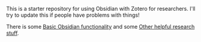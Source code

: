 
This is a starter repository for using Obsidian with Zotero for researchers. I'll try to update this if people have problems with things!

There is some [Basic Obsidian functionality](./Basic%20Obsidian%20functionality.md) and some [Other helpful research stuff](./Other%20helpful%20research%20stuff.md).


